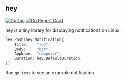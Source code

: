 hey
---

[![GoDoc](https://godoc.org/github.com/lukechampine/hey?status.svg)](https://godoc.org/github.com/lukechampine/hey)
[![Go Report Card](http://goreportcard.com/badge/github.com/lukechampine/hey)](https://goreportcard.com/report/github.com/lukechampine/hey)

hey is a tiny library for displaying notifications on Linux.

```go
hey.Push(hey.Notification{
	Title:    "foo",
	Body:     "bar",
	AppName:  "computer",
	Duration: hey.DefaultDuration,
})
```

Run `go test` to see an example notification.
